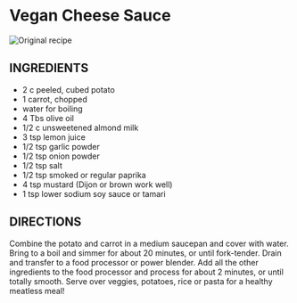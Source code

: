 # Vegan Cheese Sauce
![Original recipe](http://eathealthyeathappy.com/life-changing-vegan-cheese-sauce-clean-glutenfree/)

## INGREDIENTS
- 2 c peeled, cubed potato
- 1 carrot, chopped
- water for boiling
- 4 Tbs olive oil
- 1/2 c unsweetened almond milk
- 3 tsp lemon juice
- 1/2 tsp garlic powder
- 1/2 tsp onion powder
- 1/2 tsp salt
- 1/2 tsp smoked or regular paprika
- 4 tsp mustard (Dijon or brown work well)
- 1 tsp lower sodium soy sauce or tamari

## DIRECTIONS
Combine the potato and carrot in a medium saucepan and cover with water. Bring to a boil and simmer for about 20 minutes, or until fork-tender. Drain and transfer to a food processor or power blender.
Add all the other ingredients to the food processor and process for about 2 minutes, or until totally smooth.
Serve over veggies, potatoes, rice or pasta for a healthy meatless meal!
